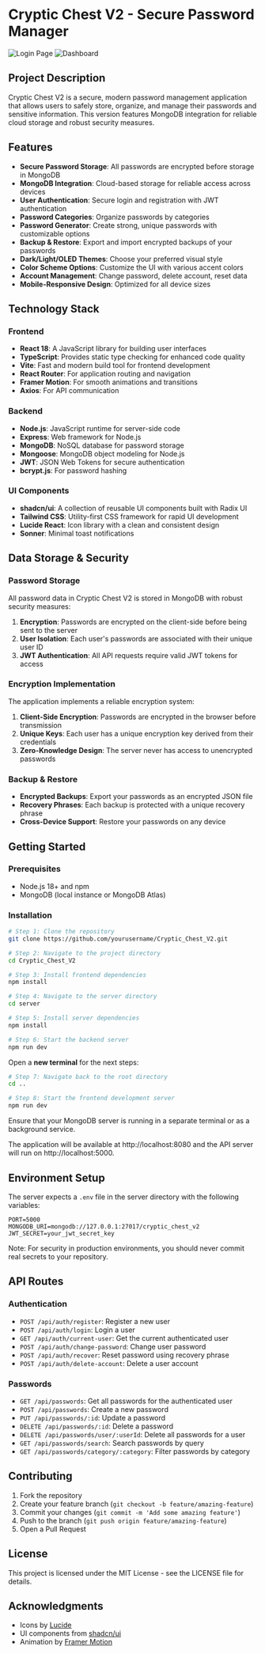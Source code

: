 # Cryptic Chest V2 - Secure Password Manager

![Login Page](public/Login.png)
![Dashboard](public/Dashboard.png)

## Project Description

Cryptic Chest V2 is a secure, modern password management application that allows users to safely store, organize, and manage their passwords and sensitive information. This version features MongoDB integration for reliable cloud storage and robust security measures.

## Features

- **Secure Password Storage**: All passwords are encrypted before storage in MongoDB
- **MongoDB Integration**: Cloud-based storage for reliable access across devices
- **User Authentication**: Secure login and registration with JWT authentication
- **Password Categories**: Organize passwords by categories
- **Password Generator**: Create strong, unique passwords with customizable options
- **Backup & Restore**: Export and import encrypted backups of your passwords
- **Dark/Light/OLED Themes**: Choose your preferred visual style
- **Color Scheme Options**: Customize the UI with various accent colors
- **Account Management**: Change password, delete account, reset data
- **Mobile-Responsive Design**: Optimized for all device sizes

## Technology Stack

### Frontend
- **React 18**: A JavaScript library for building user interfaces
- **TypeScript**: Provides static type checking for enhanced code quality
- **Vite**: Fast and modern build tool for frontend development
- **React Router**: For application routing and navigation
- **Framer Motion**: For smooth animations and transitions
- **Axios**: For API communication

### Backend
- **Node.js**: JavaScript runtime for server-side code
- **Express**: Web framework for Node.js
- **MongoDB**: NoSQL database for password storage
- **Mongoose**: MongoDB object modeling for Node.js
- **JWT**: JSON Web Tokens for secure authentication
- **bcrypt.js**: For password hashing

### UI Components
- **shadcn/ui**: A collection of reusable UI components built with Radix UI
- **Tailwind CSS**: Utility-first CSS framework for rapid UI development
- **Lucide React**: Icon library with a clean and consistent design
- **Sonner**: Minimal toast notifications

## Data Storage & Security

### Password Storage
All password data in Cryptic Chest V2 is stored in MongoDB with robust security measures:

1. **Encryption**: Passwords are encrypted on the client-side before being sent to the server
2. **User Isolation**: Each user's passwords are associated with their unique user ID
3. **JWT Authentication**: All API requests require valid JWT tokens for access

### Encryption Implementation
The application implements a reliable encryption system:

1. **Client-Side Encryption**: Passwords are encrypted in the browser before transmission
2. **Unique Keys**: Each user has a unique encryption key derived from their credentials
3. **Zero-Knowledge Design**: The server never has access to unencrypted passwords

### Backup & Restore
- **Encrypted Backups**: Export your passwords as an encrypted JSON file
- **Recovery Phrases**: Each backup is protected with a unique recovery phrase
- **Cross-Device Support**: Restore your passwords on any device

## Getting Started

### Prerequisites
- Node.js 18+ and npm
- MongoDB (local instance or MongoDB Atlas)

### Installation

```sh
# Step 1: Clone the repository
git clone https://github.com/yourusername/Cryptic_Chest_V2.git

# Step 2: Navigate to the project directory
cd Cryptic_Chest_V2

# Step 3: Install frontend dependencies
npm install

# Step 4: Navigate to the server directory
cd server

# Step 5: Install server dependencies
npm install

# Step 6: Start the backend server
npm run dev
```

Open a **new terminal** for the next steps:

```sh
# Step 7: Navigate back to the root directory
cd ..

# Step 8: Start the frontend development server
npm run dev
```

Ensure that your MongoDB server is running in a separate terminal or as a background service.

The application will be available at http://localhost:8080 and the API server will run on http://localhost:5000.

## Environment Setup

The server expects a `.env` file in the server directory with the following variables:

```
PORT=5000
MONGODB_URI=mongodb://127.0.0.1:27017/cryptic_chest_v2
JWT_SECRET=your_jwt_secret_key
```

Note: For security in production environments, you should never commit real secrets to your repository.

## API Routes

### Authentication
- `POST /api/auth/register`: Register a new user
- `POST /api/auth/login`: Login a user
- `GET /api/auth/current-user`: Get the current authenticated user
- `POST /api/auth/change-password`: Change user password
- `POST /api/auth/recover`: Reset password using recovery phrase
- `POST /api/auth/delete-account`: Delete a user account

### Passwords
- `GET /api/passwords`: Get all passwords for the authenticated user
- `POST /api/passwords`: Create a new password
- `PUT /api/passwords/:id`: Update a password
- `DELETE /api/passwords/:id`: Delete a password
- `DELETE /api/passwords/user/:userId`: Delete all passwords for a user
- `GET /api/passwords/search`: Search passwords by query
- `GET /api/passwords/category/:category`: Filter passwords by category

## Contributing

1. Fork the repository
2. Create your feature branch (`git checkout -b feature/amazing-feature`)
3. Commit your changes (`git commit -m 'Add some amazing feature'`)
4. Push to the branch (`git push origin feature/amazing-feature`)
5. Open a Pull Request

## License

This project is licensed under the MIT License - see the LICENSE file for details.

## Acknowledgments

- Icons by [Lucide](https://lucide.dev/)
- UI components from [shadcn/ui](https://ui.shadcn.com/)
- Animation by [Framer Motion](https://www.framer.com/motion/)
